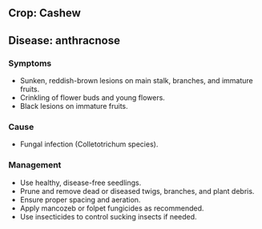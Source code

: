 ## Crop: Cashew
## Disease: anthracnose

### Symptoms
- Sunken, reddish-brown lesions on main stalk, branches, and immature fruits.
- Crinkling of flower buds and young flowers.
- Black lesions on immature fruits.

### Cause
- Fungal infection (Colletotrichum species).

### Management
- Use healthy, disease-free seedlings.
- Prune and remove dead or diseased twigs, branches, and plant debris.
- Ensure proper spacing and aeration.
- Apply mancozeb or folpet fungicides as recommended.
- Use insecticides to control sucking insects if needed.